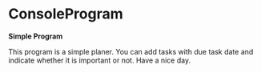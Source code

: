 # ConsoleProgram
**Simple Program**

This program is a simple planer. You can add tasks with due task date and indicate whether it is important or not.
Have a nice day.
